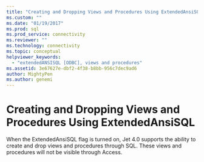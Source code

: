 ```yaml
---
title: "Creating and Dropping Views and Procedures Using ExtendedAnsiSQL | Microsoft Docs"
ms.custom: ""
ms.date: "01/19/2017"
ms.prod: sql
ms.prod_service: connectivity
ms.reviewer: ""
ms.technology: connectivity
ms.topic: conceptual
helpviewer_keywords: 
  - "extendedANSISQL [ODBC], views and procedures"
ms.assetid: 3e67627e-dbf2-4f38-b8bb-956c7dec9ad6
author: MightyPen
ms.author: genemi
---
```

# Creating and Dropping Views and Procedures Using ExtendedAnsiSQL
When the ExtendedAnsiSQL flag is turned on, Jet 4.0 supports the ability to create and drop views and procedures through SQL. These views and procedures will not be visible through Access.
